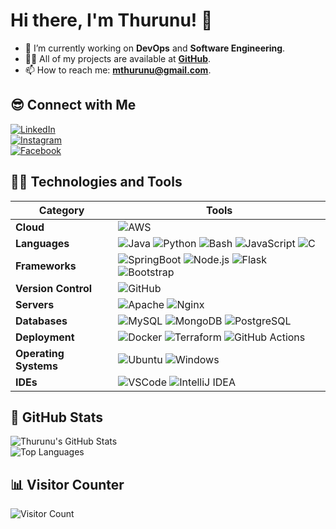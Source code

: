 # Hi there, I'm Thurunu! 👋


- 🌱 I’m currently working on **DevOps** and **Software Engineering**.
- 👨‍💻 All of my projects are available at **[GitHub][github]**.
- 📫 How to reach me: **mthurunu@gmail.com**.

## 😎 Connect with Me

[![LinkedIn](https://img.shields.io/badge/linkedin-%230077B5.svg?&style=for-the-badge&logo=linkedin&logoColor=white)][linkedin]  
[![Instagram](https://img.shields.io/badge/instagram-%23E4405F.svg?&style=for-the-badge&logo=instagram&logoColor=white)][instagram]  
[![Facebook](https://img.shields.io/badge/facebook-%231877F2.svg?&style=for-the-badge&logo=facebook&logoColor=white)][facebook]

## 👨‍💻 Technologies and Tools

| Category           | Tools |
|--------------------|--------------------------------------------------------------------------------------------------------------------------------------------------------------------------------------------------------------------------------------------------------------------------------------------------------------------------------|
| **Cloud**          | ![AWS](https://img.shields.io/badge/Amazon_AWS-232F3E?style=for-the-badge&logo=amazon-aws&logoColor=white) |
| **Languages**      | ![Java](https://img.shields.io/badge/Java-ED8B00?style=for-the-badge&logo=openjdk&logoColor=white) ![Python](https://img.shields.io/badge/python-3670A0?style=for-the-badge&logo=python&logoColor=ffdd54) ![Bash](https://img.shields.io/badge/Bash-4EAA25?style=for-the-badge&logo=gnubash&logoColor=white) ![JavaScript](https://img.shields.io/badge/JavaScript-F7DF1E?logo=JavaScript&logoColor=000&style=flat-square) ![C](https://img.shields.io/badge/C-A8B9CC?logo=C&logoColor=white) |
| **Frameworks**     | ![SpringBoot](https://img.shields.io/badge/SpringBoot-6DB33F?style=flat-square&logo=Spring&logoColor=white) ![Node.js](https://img.shields.io/badge/Node.js-43853D?style=for-the-badge&logo=node.js&logoColor=white) ![Flask](https://img.shields.io/badge/Flask-000000?style=for-the-badge&logo=Flask&logoColor=white) ![Bootstrap](https://img.shields.io/badge/bootstrap%20-%23563D7C.svg?&style=for-the-badge&logo=bootstrap&logoColor=white) |
| **Version Control**| ![GitHub](https://img.shields.io/badge/GitHub-100000?style=for-the-badge&logo=github&logoColor=white) |
| **Servers**        | ![Apache](https://img.shields.io/badge/apache%20-%23D42029.svg?&style=for-the-badge&logo=apache&logoColor=white) ![Nginx](https://img.shields.io/badge/nginx%20-%23009639.svg?&style=for-the-badge&logo=nginx&logoColor=white) |
| **Databases**      | ![MySQL](https://img.shields.io/badge/MySQL-00000F?style=for-the-badge&logo=mysql&logoColor=white) ![MongoDB](https://img.shields.io/badge/MongoDB-%234ea94b.svg?&style=for-the-badge&logo=mongodb&logoColor=white) ![PostgreSQL](https://img.shields.io/badge/PostgreSQL-316192?style=for-the-badge&logo=postgresql&logoColor=white) |
| **Deployment**     | ![Docker](https://img.shields.io/badge/docker%20-%230db7ed.svg?&style=for-the-badge&logo=docker&logoColor=white) ![Terraform](https://img.shields.io/badge/terraform-%235835CC.svg?style=for-the-badge&logo=terraform&logoColor=white) ![GitHub Actions](https://img.shields.io/badge/GitHub_Actions-2088FF?style=for-the-badge&logo=github-actions&logoColor=white) |
| **Operating Systems** | ![Ubuntu](https://img.shields.io/badge/Ubuntu-E95420?style=for-the-badge&logo=Ubuntu&logoColor=white) ![Windows](https://img.shields.io/badge/Windows-0078D6?style=for-the-badge&logo=windows&logoColor=white) |
| **IDEs**           | ![VSCode](https://img.shields.io/badge/Visual_Studio_Code-0078D4?style=for-the-badge&logo=visual%20studio%20code&logoColor=white) ![IntelliJ IDEA](https://img.shields.io/badge/Intellij%20Idea-000?logo=intellij-idea&style=for-the-badge) |

## 🚀 GitHub Stats

![Thurunu's GitHub Stats](https://github-readme-stats.vercel.app/api?username=thurunu&show_icons=true&hide_border=true&hide=contribs,prs&theme=dark)  
![Top Languages](https://github-readme-stats.vercel.app/api/top-langs/?username=thurunu&layout=compact)

## 📊 Visitor Counter

![Visitor Count](https://profile-counter.glitch.me/{thurunu}/count.svg)

[instagram]: https://www.instagram.com/thurunu.lk?igsh=MWkwdHQyaDJndW02dQ==
[linkedin]: https://www.linkedin.com/in/thurunumihiranga/
[facebook]: https://www.facebook.com/thurunu.mihiranga.2115
[github]: https://github.com/Thurunu

